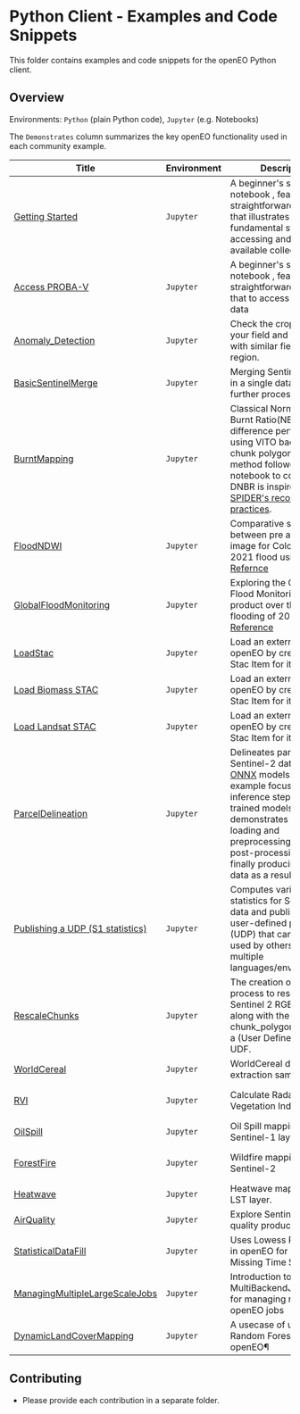 # Python Client - Examples and Code Snippets

This folder contains examples and code snippets for the openEO Python client.

## Overview

Environments: `Python` (plain Python code), `Jupyter` (e.g. Notebooks)

The `Demonstrates` column summarizes the key openEO functionality used in each community example.


| Title | Environment | Description | Demonstrates |
|-|-|-|-|
| [Getting Started](./1.%20GettingStarted/) | `Jupyter`  | A beginner's sample notebook , featuring a straightforward workflow that illustrates the fundamental steps of accessing and utilizing available collections. | Loading collection from a backend; openEO process `load_collection` |
| [Access PROBA-V](./AccessPROBA-V) | `Jupyter`  | A beginner's sample notebook , featuring a straightforward workflow that to access PROBA-V data | Loading collection from a backend; openEO process `load_collection`; aggregate spatially using `aggregate_spatial` |
| [Anomaly_Detection](./RescaleChunks/) | `Jupyter`  | Check the crop growth on your field and compare it with similar fields in the region. | Loading data from **WFS**; openEO process `Anomaly_Detection` |
| [BasicSentinelMerge](./BasicSentinelMerge/) | `Jupyter`   | Merging Sentinel 1 and 2 in a single datacube for further processing. | openEO processes `merge_cubes`, `mask_scl_dilation`, `aggregate_temporal_period`, `array_interpolate_linear`, `sar_backscatter`, `filter_bbox` |
| [BurntMapping](./BurntMapping/)             | `Jupyter`    | Classical Normalized Burnt Ratio(NBR) difference performed using VITO backend on a chunk polygon. The method followed in this notebook to compute DNBR is inspired from [UN SPIDER's recommended practices](https://www.un-spider.org/advisory-support/recommended-practices/recommended-practice-google-earth-engine-flood-mapping). | openEO processes `run_udf`, `apply_polygon` with polygon loaded from JSON, `reduce_dimension` |
| [FloodNDWI](./FloodNDWI/)                   | `Jupyter`    | Comparative study between pre and post image for Cologne during 2021 flood using NDWI. [Refernce](https://labo.obs-mip.fr/multitemp/the-ndwi-applied-to-the-recent-flooding-in-the-central-us/) | **Adding metadata** to a datacube; openEO processes `datacube_from_process`, `merge_datacube`, `reduce_dimension`|
| [GlobalFloodMonitoring](./GlobalFloodMonitoring/) | `Jupyter`    | Exploring the Global Flood Monitoring (GFM) product over the Pakistan flooding of 2022. [Reference](https://extwiki.eodc.eu/GFM) | Loading `GFM` data; saving data in specific `tile_grids`; plotting with additional data |
| [LoadStac](./LoadStac/)                     | `Jupyter`    | Load an external file in openEO by creating a Stac Item for it. | creating a simple stac item, openEO processes `load_stac` |
| [Load Biomass STAC](./LoadExternalSTAC/)                     | `Jupyter`    | Load an external file in openEO by creating a Stac Item for it. | Merge available collection with external collection, openEO processes `load_stac`, `merge_cube` |
| [Load Landsat STAC](./LoadExternalSTAC/)                     | `Jupyter`    | Load an external file in openEO by creating a Stac Item for it. | Merge available collection with external collection, openEO processes `load_stac`, `merge_cube` |
| [ParcelDelineation](./ParcelDelineation/)   | `Jupyter` | Delineates parcels with Sentinel-2 data using [ONNX](https://onnx.ai/) models. The example focuses on the inference step, using pre-trained models. It demonstrates data loading and preprocessing, inference, post-processing and finally producing vector data as a result. | Selection of best tiles; Running **ONNX models** using `udf`; postprocessing using **sobel filter** and **Felzenszwalb's algoritm** in `udf`, openEO processes `aggregate_spatial`, `build_child_callback`, `filter_labels`, `apply_neighborhood`, `raster_to_vector`, `filter_spatial`|
| [Publishing a UDP (S1 statistics)](./Sentinel1_Stats/) | `Jupyter`   | Computes various statistics for Sentinel-1 data and publishes it as a user-defined process (UDP) that can be re-used by others across multiple languages/environments. | Creating a `udp` with `ProcessBuilder`; Saving `udp`for public reuse with `save_user_defined_process`; Publishing a service; credit usage; openEO processes `rename_labels`, `apply_dimension`, `datacube_from_process` |
| [RescaleChunks](./RescaleChunks/)           | `Jupyter`   | The creation of a simple process to rescale Sentinel 2 RGB image along with the use of chunk_polygon apply with a (User Defined Function) UDF. | openEO processes `run_udf`, `chunk_polygon`, `reduce_dimension` |
| [WorldCereal](./WorldCereal/)               | `Jupyter`   | WorldCereal data extraction sample. | openEO processes `merge_cubes`, loading **WorldCereal** data |
| [RVI](./RVI/)               | `Jupyter`   | Calculate Radar Vegetation Index | openEO processes `sar_backscatter`, `spectral_nidices.compute_indices`; **plotting** mean result and timeseries; **Awesome Spectral Indices** |
| [OilSpill](./OilSpill/)               | `Jupyter`   | Oil Spill mapping with Sentinel-1 layer. | openEO processes `sar_backscatter`, `apply`, `apply_kernel`, `rename_labels`, `merge_cubes`; **plotting** binary image |
| [ForestFire](./ForestFire/)               | `Jupyter`   | Wildfire mapping using Sentinel-2 | openEO processes `apply_kernel`,`ndvi`,`spectral_nidices.compute_indices`,`MultiResult`; **plotting** comparative visualisation; **Awesome Spectral Indices** |
| [Heatwave](./Heatwave/)               | `Jupyter`   | Heatwave mapping using LST layer. | openEO processes `mask`, `apply_dimension`, `reduce_dimension`; **plotting** Total number of days |
| [AirQuality](./AirQuality/)               | `Jupyter`   | Explore Sentinel-5P air quality products | openEO processes `merge_cubes`, `aggregate_temporal_period`; **plotting** mean result and timeseries; product's correlation  |
| [StatisticalDataFill](./StatisticalDataFill/)               | `Jupyter`   | Uses Lowess Regression in openEO for Filling Missing Time Series Data | openEO processes `aggregate_temporal_period`, `apply_dimension`; **plotting** mean result and timeseries ; `SENTINEL_5P_L2`|
| [ManagingMultipleLargeScaleJobs](./ManagingMultipleLargeScaleJobs/)               | `Jupyter`   | Introduction to the MultiBackendJobManager for managing multiple openEO jobs | openEO processes `MultiBackendJobManager`|
| [DynamicLandCoverMapping](./DynamicLandCoverMapping/)               | `Jupyter`   | A usecase of using Random Forest from openEO¶ | openEO processes `MlModel`, `compute_and_rescale_indices`, `array_create`, `array_concat`, `array_interpolate_linear`; **plotting** predicted land cover mapping ; `SENTINEL2_L2A`, `SENTINEL1_GRD`|


## Contributing

* Please provide each contribution in a separate folder.
